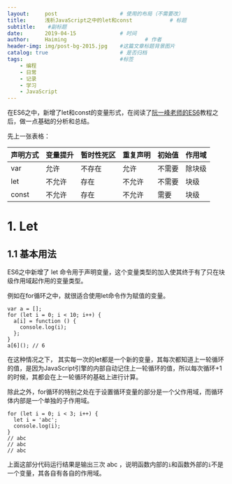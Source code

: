 ```yaml
---
layout:     post   				    # 使用的布局（不需要改）
title:      浅析JavaScript之中的let和const			# 标题 
subtitle:    #副标题
date:       2019-04-15 				# 时间
author:     Haiming 						# 作者
header-img: img/post-bg-2015.jpg 	#这篇文章标题背景图片
catalog: true 						# 是否归档
tags:								#标签
    - 编程
    - 日常
    - 记录
    - 学习
    - JavaScript
---
```

在ES6之中，新增了let和const的变量形式，在阅读了[阮一峰老师的ES6](http://es6.ruanyifeng.com/#docs/let)教程之后，做一点基础的分析和总结。

先上一张表格：


|声明方式|变量提升|暂时性死区|重复声明|初始值|作用域|
|--------|--------|----------|----|---|---|
|var|允许|不存在|允许|不需要|除块级|
|let|不允许|存在|不允许|不需要|块级|
|const|不允许|存在|不允许|需要|块级|


# 1. Let
## 1.1 基本用法

ES6之中新增了 let 命令用于声明变量，这个变量类型的加入使其终于有了只在块级作用域起作用的变量类型。

例如在for循环之中，就很适合使用let命令作为赋值的变量。

```
var a = [];
for (let i = 0; i < 10; i++) {
  a[i] = function () {
    console.log(i);
  };
}
a[6](); // 6
```

在这种情况之下， 其实每一次的let都是一个新的变量，其每次都知道上一轮循环的值，是因为JavaScript引擎的内部自动记住上一轮循环的值，所以每次循环+1的时候，其都会在上一轮循环的基础上进行计算。

除此之外，for循环的特别之处在于设置循环变量的部分是一个父作用域，而循环体内部是一个单独的子作用域。

```
for (let i = 0; i < 3; i++) {
  let i = 'abc';
  console.log(i);
}
// abc
// abc
// abc
```
上面这部分代码运行结果是输出三次 abc ，说明函数内部的`i`和函数外部的`i`不是一个变量，其各自有各自的作用域。

